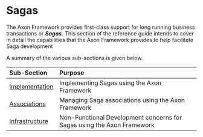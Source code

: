 # Sagas

The Axon Framework provides first-class support for long running business transactions or _**Sagas.**_ This section of the reference guide intends to cover in detail the capabilities that the Axon Framework provides to help facilitate Saga development‌

A summary of the various sub-sections is given below.

| Sub-Section | Purpose |
| :--- | :--- |
| ​[Implementation](https://app.gitbook.com/@domain-components/s/axon-reference-guide-master-temp/axon-application-development/sagas/implementing-saga)​ | Implementing Sagas using the Axon Framework |
| ​[Associations](https://app.gitbook.com/@domain-components/s/axon-reference-guide-master-temp/axon-application-development/sagas/managing-associations)​ | Managing Saga associations using the Axon Framework |
| ​[Infrastructure](https://app.gitbook.com/@domain-components/s/axon-reference-guide-master-temp/axon-application-development/sagas/saga-infrastructure)​ | Non-Functional Development concerns for Sagas using the Axon Framework |

